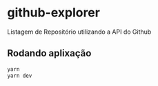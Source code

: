 # github-explorer
Listagem de Repositório utilizando a API do Github

## Rodando aplixação
```sh
yarn
yarn dev
```
